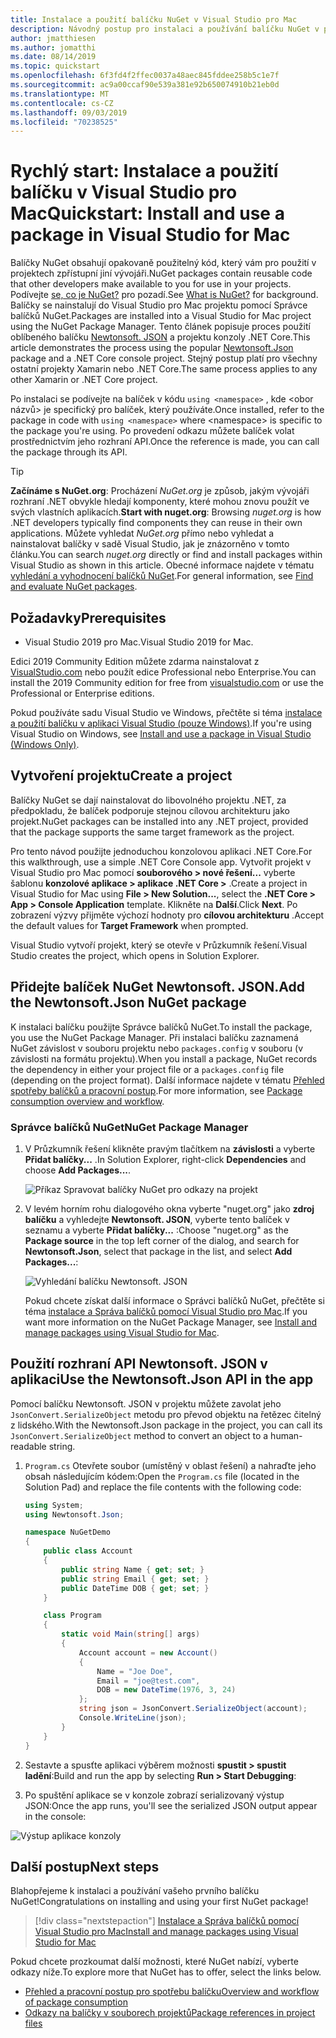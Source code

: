 ```yaml
---
title: Instalace a použití balíčku NuGet v Visual Studio pro Mac
description: Návodný postup pro instalaci a používání balíčku NuGet v projektu Visual Studio pro Mac.
author: jmatthiesen
ms.author: jomatthi
ms.date: 08/14/2019
ms.topic: quickstart
ms.openlocfilehash: 6f3fd4f2ffec0037a48aec845fddee258b5c1e7f
ms.sourcegitcommit: ac9a00ccaf90e539a381e92b650074910b21eb0d
ms.translationtype: MT
ms.contentlocale: cs-CZ
ms.lasthandoff: 09/03/2019
ms.locfileid: "70238525"
---
```

# <a name="quickstart-install-and-use-a-package-in-visual-studio-for-mac"></a><span data-ttu-id="cfb08-103">Rychlý start: Instalace a použití balíčku v Visual Studio pro Mac</span><span class="sxs-lookup"><span data-stu-id="cfb08-103">Quickstart: Install and use a package in Visual Studio for Mac</span></span>

<span data-ttu-id="cfb08-104">Balíčky NuGet obsahují opakovaně použitelný kód, který vám pro použití v projektech zpřístupní jiní vývojáři.</span><span class="sxs-lookup"><span data-stu-id="cfb08-104">NuGet packages contain reusable code that other developers make available to you for use in your projects.</span></span> <span data-ttu-id="cfb08-105">Podívejte [se, co je NuGet?](../What-is-NuGet.md) pro pozadí.</span><span class="sxs-lookup"><span data-stu-id="cfb08-105">See [What is NuGet?](../What-is-NuGet.md) for background.</span></span> <span data-ttu-id="cfb08-106">Balíčky se nainstalují do Visual Studio pro Mac projektu pomocí Správce balíčků NuGet.</span><span class="sxs-lookup"><span data-stu-id="cfb08-106">Packages are installed into a Visual Studio for Mac project using the NuGet Package Manager.</span></span> <span data-ttu-id="cfb08-107">Tento článek popisuje proces použití oblíbeného balíčku [Newtonsoft. JSON](https://www.nuget.org/packages/Newtonsoft.Json/) a projektu konzoly .NET Core.</span><span class="sxs-lookup"><span data-stu-id="cfb08-107">This article demonstrates the process using the popular [Newtonsoft.Json](https://www.nuget.org/packages/Newtonsoft.Json/) package and a .NET Core console project.</span></span> <span data-ttu-id="cfb08-108">Stejný postup platí pro všechny ostatní projekty Xamarin nebo .NET Core.</span><span class="sxs-lookup"><span data-stu-id="cfb08-108">The same process applies to any other Xamarin or .NET Core project.</span></span>

<span data-ttu-id="cfb08-109">Po instalaci se podívejte na balíček v kódu `using <namespace>` , kde \<obor názvů\> je specifický pro balíček, který používáte.</span><span class="sxs-lookup"><span data-stu-id="cfb08-109">Once installed, refer to the package in code with `using <namespace>` where \<namespace\> is specific to the package you're using.</span></span> <span data-ttu-id="cfb08-110">Po provedení odkazu můžete balíček volat prostřednictvím jeho rozhraní API.</span><span class="sxs-lookup"><span data-stu-id="cfb08-110">Once the reference is made, you can call the package through its API.</span></span>

> [!Tip]
> <span data-ttu-id="cfb08-111">**Začínáme s NuGet.org**: Procházení *NuGet.org* je způsob, jakým vývojáři rozhraní .NET obvykle hledají komponenty, které mohou znovu použít ve svých vlastních aplikacích.</span><span class="sxs-lookup"><span data-stu-id="cfb08-111">**Start with nuget.org**: Browsing *nuget.org* is how .NET developers typically find components they can reuse in their own applications.</span></span> <span data-ttu-id="cfb08-112">Můžete vyhledat *NuGet.org* přímo nebo vyhledat a nainstalovat balíčky v sadě Visual Studio, jak je znázorněno v tomto článku.</span><span class="sxs-lookup"><span data-stu-id="cfb08-112">You can search *nuget.org* directly or find and install packages within Visual Studio as shown in this article.</span></span> <span data-ttu-id="cfb08-113">Obecné informace najdete v tématu [vyhledání a vyhodnocení balíčků NuGet](../consume-packages/finding-and-choosing-packages.md).</span><span class="sxs-lookup"><span data-stu-id="cfb08-113">For general information, see [Find and evaluate NuGet packages](../consume-packages/finding-and-choosing-packages.md).</span></span>

## <a name="prerequisites"></a><span data-ttu-id="cfb08-114">Požadavky</span><span class="sxs-lookup"><span data-stu-id="cfb08-114">Prerequisites</span></span>

- <span data-ttu-id="cfb08-115">Visual Studio 2019 pro Mac.</span><span class="sxs-lookup"><span data-stu-id="cfb08-115">Visual Studio 2019 for Mac.</span></span>

<span data-ttu-id="cfb08-116">Edici 2019 Community Edition můžete zdarma nainstalovat z [VisualStudio.com](https://www.visualstudio.com/) nebo použít edice Professional nebo Enterprise.</span><span class="sxs-lookup"><span data-stu-id="cfb08-116">You can install the 2019 Community edition for free from [visualstudio.com](https://www.visualstudio.com/) or use the Professional or Enterprise editions.</span></span>

<span data-ttu-id="cfb08-117">Pokud používáte sadu Visual Studio ve Windows, přečtěte si téma [instalace a použití balíčku v aplikaci Visual Studio (pouze Windows)](install-and-use-a-package-in-visual-studio.md).</span><span class="sxs-lookup"><span data-stu-id="cfb08-117">If you're using Visual Studio on Windows, see [Install and use a package in Visual Studio (Windows Only)](install-and-use-a-package-in-visual-studio.md).</span></span>

## <a name="create-a-project"></a><span data-ttu-id="cfb08-118">Vytvoření projektu</span><span class="sxs-lookup"><span data-stu-id="cfb08-118">Create a project</span></span>

<span data-ttu-id="cfb08-119">Balíčky NuGet se dají nainstalovat do libovolného projektu .NET, za předpokladu, že balíček podporuje stejnou cílovou architekturu jako projekt.</span><span class="sxs-lookup"><span data-stu-id="cfb08-119">NuGet packages can be installed into any .NET project, provided that the package supports the same target framework as the project.</span></span>

<span data-ttu-id="cfb08-120">Pro tento návod použijte jednoduchou konzolovou aplikaci .NET Core.</span><span class="sxs-lookup"><span data-stu-id="cfb08-120">For this walkthrough, use a simple .NET Core Console app.</span></span> <span data-ttu-id="cfb08-121">Vytvořit projekt v Visual Studio pro Mac pomocí **souborového > nové řešení...** vyberte šablonu **konzolové aplikace > aplikace .NET Core >** .</span><span class="sxs-lookup"><span data-stu-id="cfb08-121">Create a project in Visual Studio for Mac using **File > New Solution...**, select the **.NET Core > App > Console Application** template.</span></span> <span data-ttu-id="cfb08-122">Klikněte na **Další**.</span><span class="sxs-lookup"><span data-stu-id="cfb08-122">Click **Next**.</span></span> <span data-ttu-id="cfb08-123">Po zobrazení výzvy přijměte výchozí hodnoty pro **cílovou architekturu** .</span><span class="sxs-lookup"><span data-stu-id="cfb08-123">Accept the default values for **Target Framework** when prompted.</span></span>

<span data-ttu-id="cfb08-124">Visual Studio vytvoří projekt, který se otevře v Průzkumník řešení.</span><span class="sxs-lookup"><span data-stu-id="cfb08-124">Visual Studio creates the project, which opens in Solution Explorer.</span></span>

## <a name="add-the-newtonsoftjson-nuget-package"></a><span data-ttu-id="cfb08-125">Přidejte balíček NuGet Newtonsoft. JSON.</span><span class="sxs-lookup"><span data-stu-id="cfb08-125">Add the Newtonsoft.Json NuGet package</span></span>

<span data-ttu-id="cfb08-126">K instalaci balíčku použijte Správce balíčků NuGet.</span><span class="sxs-lookup"><span data-stu-id="cfb08-126">To install the package, you use the NuGet Package Manager.</span></span> <span data-ttu-id="cfb08-127">Při instalaci balíčku zaznamená NuGet závislost v souboru projektu nebo `packages.config` v souboru (v závislosti na formátu projektu).</span><span class="sxs-lookup"><span data-stu-id="cfb08-127">When you install a package, NuGet records the dependency in  either your project file or a `packages.config` file (depending on the project format).</span></span> <span data-ttu-id="cfb08-128">Další informace najdete v tématu [Přehled spotřeby balíčků a pracovní postup](../consume-packages/Overview-and-Workflow.md).</span><span class="sxs-lookup"><span data-stu-id="cfb08-128">For more information, see [Package consumption overview and workflow](../consume-packages/Overview-and-Workflow.md).</span></span>

### <a name="nuget-package-manager"></a><span data-ttu-id="cfb08-129">Správce balíčků NuGet</span><span class="sxs-lookup"><span data-stu-id="cfb08-129">NuGet Package Manager</span></span>

1. <span data-ttu-id="cfb08-130">V Průzkumník řešení klikněte pravým tlačítkem na **závislosti** a vyberte **Přidat balíčky...** .</span><span class="sxs-lookup"><span data-stu-id="cfb08-130">In Solution Explorer, right-click **Dependencies** and choose **Add Packages...**.</span></span>

    ![Příkaz Spravovat balíčky NuGet pro odkazy na projekt](media/QS_Use_Mac-02-ManageNuGetPackages.png)

1. <span data-ttu-id="cfb08-132">V levém horním rohu dialogového okna vyberte "nuget.org" jako **zdroj balíčku** a vyhledejte **Newtonsoft. JSON**, vyberte tento balíček v seznamu a vyberte **Přidat balíčky...** :</span><span class="sxs-lookup"><span data-stu-id="cfb08-132">Choose "nuget.org" as the **Package source** in the top left corner of the dialog, and search for **Newtonsoft.Json**, select that package in the list, and select **Add Packages...**:</span></span>

    ![Vyhledání balíčku Newtonsoft. JSON](media/QS_Use_Mac-03-NewtonsoftJson.png)

    <span data-ttu-id="cfb08-134">Pokud chcete získat další informace o Správci balíčků NuGet, přečtěte si téma [instalace a Správa balíčků pomocí Visual Studio pro Mac](../consume-packages/install-use-packages-visual-studio.md).</span><span class="sxs-lookup"><span data-stu-id="cfb08-134">If you want more information on the NuGet Package Manager, see [Install and manage packages using Visual Studio for Mac](../consume-packages/install-use-packages-visual-studio.md).</span></span>

## <a name="use-the-newtonsoftjson-api-in-the-app"></a><span data-ttu-id="cfb08-135">Použití rozhraní API Newtonsoft. JSON v aplikaci</span><span class="sxs-lookup"><span data-stu-id="cfb08-135">Use the Newtonsoft.Json API in the app</span></span>

<span data-ttu-id="cfb08-136">Pomocí balíčku Newtonsoft. JSON v projektu můžete zavolat jeho `JsonConvert.SerializeObject` metodu pro převod objektu na řetězec čitelný z lidského.</span><span class="sxs-lookup"><span data-stu-id="cfb08-136">With the Newtonsoft.Json package in the project, you can call its `JsonConvert.SerializeObject` method to convert an object to a human-readable string.</span></span>

1. <span data-ttu-id="cfb08-137">`Program.cs` Otevřete soubor (umístěný v oblast řešení) a nahraďte jeho obsah následujícím kódem:</span><span class="sxs-lookup"><span data-stu-id="cfb08-137">Open the `Program.cs` file (located in the Solution Pad) and replace the file contents with the following code:</span></span>

    ```cs
    using System;
    using Newtonsoft.Json;

    namespace NuGetDemo
    {
        public class Account
        {
            public string Name { get; set; }
            public string Email { get; set; }
            public DateTime DOB { get; set; }
        }
    
        class Program
        {
            static void Main(string[] args)
            {
                Account account = new Account()
                {
                    Name = "Joe Doe",
                    Email = "joe@test.com",
                    DOB = new DateTime(1976, 3, 24)
                };
                string json = JsonConvert.SerializeObject(account);
                Console.WriteLine(json);
            }
        }
    }
    ```

1. <span data-ttu-id="cfb08-138">Sestavte a spusťte aplikaci výběrem možnosti **spustit > spustit ladění**:</span><span class="sxs-lookup"><span data-stu-id="cfb08-138">Build and run the app by selecting **Run > Start Debugging**:</span></span>

1. <span data-ttu-id="cfb08-139">Po spuštění aplikace se v konzole zobrazí serializovaný výstup JSON:</span><span class="sxs-lookup"><span data-stu-id="cfb08-139">Once the app runs, you'll see the serialized JSON output appear in the console:</span></span>

  ![Výstup aplikace konzoly](media/QS_Use_Mac-06-AppStart.png)

## <a name="next-steps"></a><span data-ttu-id="cfb08-141">Další postup</span><span class="sxs-lookup"><span data-stu-id="cfb08-141">Next steps</span></span>
<span data-ttu-id="cfb08-142">Blahopřejeme k instalaci a používání vašeho prvního balíčku NuGet!</span><span class="sxs-lookup"><span data-stu-id="cfb08-142">Congratulations on installing and using your first NuGet package!</span></span>

> [!div class="nextstepaction"]
> [<span data-ttu-id="cfb08-143">Instalace a Správa balíčků pomocí Visual Studio pro Mac</span><span class="sxs-lookup"><span data-stu-id="cfb08-143">Install and manage packages using Visual Studio for Mac</span></span>](/visualstudio/mac/nuget-walkthrough?toc=/nuget/toc.json)

<span data-ttu-id="cfb08-144">Pokud chcete prozkoumat další možnosti, které NuGet nabízí, vyberte odkazy níže.</span><span class="sxs-lookup"><span data-stu-id="cfb08-144">To explore more that NuGet has to offer, select the links below.</span></span>

- [<span data-ttu-id="cfb08-145">Přehled a pracovní postup pro spotřebu balíčku</span><span class="sxs-lookup"><span data-stu-id="cfb08-145">Overview and workflow of package consumption</span></span>](../consume-packages/overview-and-workflow.md)
- [<span data-ttu-id="cfb08-146">Odkazy na balíčky v souborech projektů</span><span class="sxs-lookup"><span data-stu-id="cfb08-146">Package references in project files</span></span>](../consume-packages/package-references-in-project-files.md)

